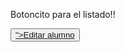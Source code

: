 
Botoncito para el listado!!

<button type="button" class="btn btn-primary">
                <a href="edita_alumno.php?id=<?= $alumno["id"]; ?>">Editar alumno</a>
            </button>

